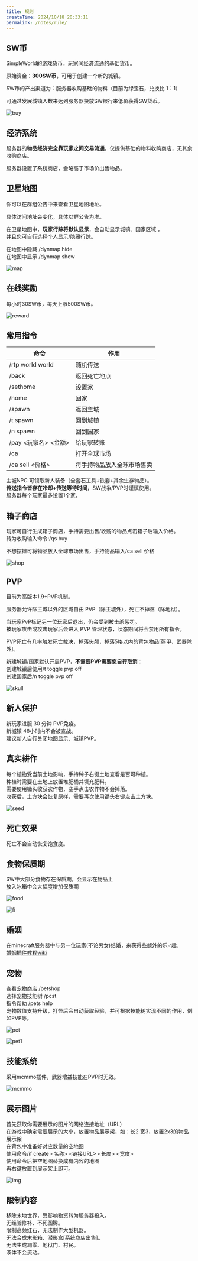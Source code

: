 ```yaml
---
title: 规则
createTime: 2024/10/18 20:33:11
permalink: /notes/rule/
---
```

## SW币

SimpleWorld的游戏货币，玩家间经济流通的基础货币。

原始资金：**300SW币**，可用于创建一个新的城镇。

SW币的产出渠道为：服务器收购基础的物料（目前为绿宝石，兑换比 1：1）

可通过发展城镇人数来达到服务器投放SW银行来低价获得SW货币。

<img src="/images/buy.png" alt="buy">


## 经济系统

服务器的**物品经济完全靠玩家之间交易流通**，仅提供基础的物料收购商店，无其余收购商店。<br>

服务器设置了系统商店，会略高于市场价出售物品。

## 卫星地图

你可以在群组公告中来查看卫星地图地址。<br>

具体访问地址会变化，具体以群公告为准。<br>

在卫星地图中，**玩家行踪将默认显示**，会自动显示城镇、国家区域 ，<br>
并且您可自行选择个人显示/隐藏行踪。

在地图中隐藏 /dynmap hide<br>
在地图中显示 /dynmap show

<img src="/images/map.png" alt="map">

## 在线奖励

每小时30SW币，每天上限500SW币。

<img src="/images/reward.png" alt="reward">


## 常用指令
| 命令               | 作用            |
|------------------|---------------|
| /rtp world world | 随机传送          |
| /back            | 返回死亡地点        |
| /sethome         | 设置家           |
| /home            | 回家            |
| /spawn           | 返回主城          |
| /t spawn         | 回到城镇          |
| /n spawn         | 回到国家          |
| /pay <玩家名> <金额>  | 给玩家转账         |
| /ca              | 打开全球市场        |
| /ca sell <价格>    | 将手持物品放入全球市场售卖 |

主城NPC 可领取新人装备（全套石工具+铁套+其余生存物品）。<br>
**传送指令皆存在冷却+传送等待时间**，SW战争/PVP时谨慎使用。<br>
服务器每个玩家最多设置1个家。

## 箱子商店

玩家可自行生成箱子商店，手持需要出售/收购的物品点击箱子后输入价格。<br>
转为收购输入命令:/qs buy<br>

不想摆摊可将物品放入全球市场出售，手持物品输入/ca sell 价格<br>

<img src="/images/shop.png" alt="shop">

## PVP
目前为高版本1.9+PVP机制。<br>

服务器允许除主城以外的区域自由 PVP（除主城外），死亡不掉落（除地狱）。<br>

当玩家PvP标记另一位玩家后退出，仍会受到被击杀惩罚。<br>
被玩家攻击或攻击玩家后会进入 PVP 管理状态，状态期间将会禁用所有指令。<br>

PVP死亡有几率触发死亡裁决，掉落头颅，掉落5格以内的背包物品[盔甲、武器除外]。<br>

新建城镇/国家默认开启PVP，**不需要PVP需要您自行取消**：<br>
创建城镇后使用/t toggle pvp off<br>
创建国家后/n toggle pvp off<br>

<img src="/images/skull.png" alt="skull">


## 新人保护

新玩家进服 30 分钟 PVP免疫。<br>
新城镇 48小时内不会被宣战。<br>
建议新人自行关闭地图显示、城镇PVP。<br>

## 真实耕作
每个植物受当前土地影响，手持种子右键土地查看是否可种植。<br>
种植时需要在土地上放置堆肥桶并填充肥料。<br>
需要使用锄头收获农作物，空手点击农作物不会掉落。<br>
收获后，土方块会恢复原样，需要再次使用锄头右键点击土方块。<br>

<img src="/images/seed.png" alt="seed">

## 死亡效果

死亡不会自动恢复饱食度。<br>

## 食物保质期
SW中大部分食物存在保质期，会显示在物品上<br>
放入冰箱中会大幅度增加保质期<br>

<img src="/images/food.png" alt="food"><br>

<img src="/images/fi.png" alt="fi">

## 婚姻

在minecraft服务器中与另一位玩家(不论男女)结婚，来获得些额外的乐♂趣。<br>
[婚姻插件教程wiki](https://mineplugin.org/MarriageMaster)

## 宠物

查看宠物商店 /petshop<br>
选择宠物技能树 /pcst<br>
指令帮助 /pets help<br>
宠物数值支持升级，打怪后会自动获取经验，并可根据技能树实现不同的作用，例如PVP等。<br>

<img src="/images/pet.png" alt="pet"><br>

<img src="/images/pet1.png" alt="pet1">

## 技能系统

采用mcmmo插件，武器增益技能在PVP时无效。

<img src="/images/mcmmo.png" alt="mcmmo">

## 展示图片

首先获取你需要展示的图片的网络连接地址（URL）<br>
在游戏中确定需要展示的大小，放置物品展示架，如：长2 宽3，放置2x3的物品展示架<br>
在背包中准备好对应数量的空地图<br>
使用命令/if create <名称> <链接URL> <长度> <宽度><br>
使用命令后把空地图替换成有内容的地图<br>
再右键放置到展示架上即可。<br>

<img src="/images/img.png" alt="img">

## 限制内容

移除末地世界，受影响物资转为服务器投入。<br>
无经验修补、不死图腾。<br>
限制高频红石，无法制作大型机器。<br>
无法合成末影箱、潜影盒[系统商店出售]。<br>
无法生成凋零、地狱门、村民。<br>
液体不会流动。<br>